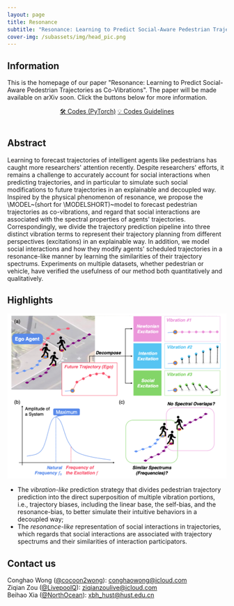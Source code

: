 ```yaml
---
layout: page
title: Resonance
subtitle: "Resonance: Learning to Predict Social-Aware Pedestrian Trajectories as Co-Vibrations"
cover-img: /subassets/img/head_pic.png
---
```

<!--
 * @Author: Ziqian Zou
 * @Date: 2024-05-31 15:53:21
 * @LastEditors: Conghao Wong
 * @LastEditTime: 2024-11-29 14:37:05
 * @Description: file content
 * @Github: https://github.com/LivepoolQ
 * Copyright 2024 Ziqian Zou, All Rights Reserved.
-->

## Information

This is the homepage of our paper "Resonance: Learning to Predict Social-Aware Pedestrian Trajectories as Co-Vibrations".
The paper will be made available on arXiv soon.
Click the buttons below for more information.

<div style="text-align: center;">
    <!-- <a class="btn btn-colorful btn-lg" href="https://arxiv.org/abs/2409.14984">📖 Paper</a> -->
    <!-- <a class="btn btn-colorful btn-lg" href="https://github.com/cocoon2wong/SocialCirclePlus">📖 Supplemental Materials (TBA)</a>
    <br><br> -->
    <a class="btn btn-colorful btn-lg" href="https://github.com/cocoon2wong/Re">🛠️ Codes (PyTorch)</a>
    <a class="btn btn-colorful btn-lg" href="./guidelines">💡 Codes Guidelines</a>
    <br><br>
</div>

## Abstract

Learning to forecast trajectories of intelligent agents like pedestrians has caught more researchers' attention recently.
Despite researchers' efforts, it remains a challenge to accurately account for social interactions when predicting trajectories, and in particular to simulate such social modifications to future trajectories in an explainable and decoupled way.
Inspired by the physical phenomenon of resonance, we propose the \MODEL~(short for \MODELSHORT)~model to forecast pedestrian trajectories as co-vibrations, and regard that social interactions are associated with the spectral properties of agents' trajectories.
Correspondingly, we divide the trajectory prediction pipeline into three distinct vibration terms to represent their trajectory planning from different perspectives (excitations) in an explainable way.
In addition, we model social interactions and how they modify agents' scheduled trajectories in a resonance-like manner by learning the similarities of their trajectory spectrums.
Experiments on multiple datasets, whether pedestrian or vehicle, have verified the usefulness of our method both quantitatively and qualitatively.

## Highlights

![Motivation of the Resonance Model](./subassets/img/fig_method.png)

- The *vibration-like* prediction strategy that divides pedestrian trajectory prediction into the direct superposition of multiple vibration portions, i.e., trajectory biases, including the linear base, the self-bias, and the resonance-bias, to better simulate their intuitive behaviors in a decoupled way;
- The *resonance-like* representation of social interactions in trajectories, which regards that social interactions are associated with trajectory spectrums and their similarities of interaction participators.

<!-- ## Citation

If you find this work useful, it would be grateful to cite our paper!

```bib
@article{wong2024socialcircle+,
  title={SocialCircle+: Learning the Angle-based Conditioned Interaction Representation for Pedestrian Trajectory Prediction},
  author={Wong, Conghao and Xia, Beihao and Zou, Ziqian and You, Xinge},
  journal={arXiv preprint arXiv:2409.14984},
  year={2024}
}
``` -->

## Contact us

Conghao Wong ([@cocoon2wong](https://github.com/cocoon2wong)): conghaowong@icloud.com  
Ziqian Zou ([@LivepoolQ](https://github.com/LivepoolQ)): ziqianzoulive@icloud.com  
Beihao Xia ([@NorthOcean](https://github.com/NorthOcean)): xbh_hust@hust.edu.cn
